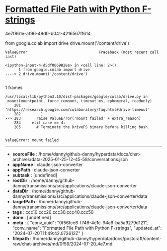 # [Formatted File Path with Python F-strings](https://claude.ai/chat/0f56fce6-f746-4c1c-94a6-ba5a9279d121)

4e7f861e-af96-49d0-b041-4216567ff614

from google.colab import drive
drive.mount('/content/drive')


```
ValueError                                Traceback (most recent call last)

```


```
<ipython-input-4-d5df0069828e> in <cell line: 2>()
      1 from google.colab import drive
----> 2 drive.mount('/content/drive')


```

1 frames

```
/usr/local/lib/python3.10/dist-packages/google/colab/drive.py in _mount(mountpoint, force_remount, timeout_ms, ephemeral, readonly)
    281             'https://research.google.com/colaboratory/faq.html#drive-timeout'
    282         )
--> 283       raise ValueError('mount failed' + extra_reason)
    284     elif case == 4:
    285       # Terminate the DriveFS binary before killing bash.


```


```
ValueError: mount failed
```

---

* **sourceFile** : /home/danny/github-danny/hyperdata/docs/chat-archives/data-2025-01-25-12-45-58/conversations.json
* **appName** : claude-json-converter
* **appPath** : claude-json-converter
* **subtask** : [undefined]
* **rootDir** : /home/danny/github-danny/transmissions/src/applications/claude-json-converter
* **dataDir** : /home/danny/github-danny/transmissions/src/applications/claude-json-converter/data
* **targetPath** : /home/danny/github-danny/transmissions/src/applications/claude-json-converter/data
* **tags** : ccc10.ccc20.ccc30.ccc40.ccc50
* **done** : [undefined]
* **meta** : {
  "conv_uuid": "0f56fce6-f746-4c1c-94a6-ba5a9279d121",
  "conv_name": "Formatted File Path with Python F-strings",
  "updated_at": "2024-07-20T11:49:42.073612Z"
}
* **filepath** : /home/danny/github-danny/hyperdata/docs/postcraft/content-raw/chat-archives/md/0f56/2024-07-20_4e7.md